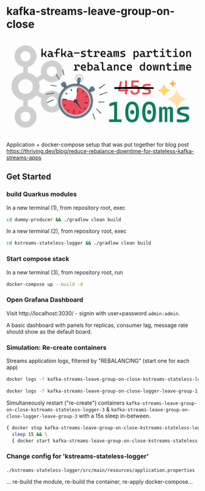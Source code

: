 # kafka-streams-leave-group-on-close

![Cover image showing the Kafka log, a stopwatch, suggesting 'kafka-streams partition rebalance downtime' to be reduced from 45s to 100ms](./docs/leave-group-on-close_header.webp)

Application + docker-compose setup that was put together for blog post   
https://thriving.dev/blog/reduce-rebalance-downtime-for-stateless-kafka-streams-apps

## Get Started

### build Quarkus modules

In a new terminal (1), from repository root, exec

```bash
cd dummy-producer && ./gradlew clean build
```

In a new terminal (2), from repository root, exec

```bash
cd kstreams-stateless-logger && ./gradlew clean build
```

### Start compose stack

In a new terminal (3), from repository root, run

```bash
docker-compose up --build -d
```

### Open Grafana Dashboard

Visit http://localhost:3030/ - signin with user+password `admin:admin`.

A basic dashboard with panels for replicas, consumer lag, message rate should show as the default board.

### Simulation: Re-create containers

Streams application logs, filtered by "REBALANCING" (start one for each app)
```bash
docker logs -f kafka-streams-leave-group-on-close-kstreams-stateless-logger-1 |grep "REBALANCING"
```
```bash
docker logs -f kafka-streams-leave-group-on-close-logger-leave-group-1 |grep "REBALANCING"
```

Simultaneously restart ("re-create") containers `kafka-streams-leave-group-on-close-kstreams-stateless-logger-3` & `kafka-streams-leave-group-on-close-logger-leave-group-3` with a 15s sleep in-between.
```bash
{ docker stop kafka-streams-leave-group-on-close-kstreams-stateless-logger-3 & docker stop kafka-streams-leave-group-on-close-logger-leave-group-3 & } && \
  sleep 15 && \
  { docker start kafka-streams-leave-group-on-close-kstreams-stateless-logger-3 & docker start kafka-streams-leave-group-on-close-logger-leave-group-3 & }
```

### Change config for 'kstreams-stateless-logger'
`./kstreams-stateless-logger/src/main/resources/application.properties`

... re-build the module, re-build the container, re-apply docker-compose...
